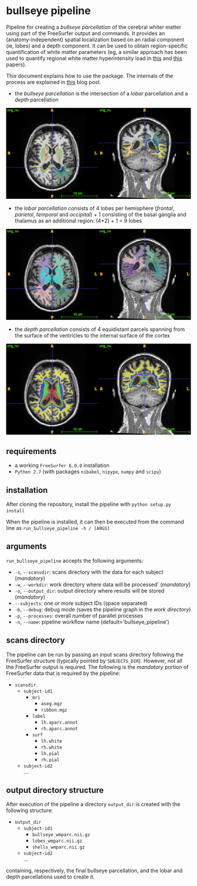 # bullseye pipeline
Pipeline for creating a _bullseye parcellation_ of the cerebral whiter matter using part of the FreeSurfer output and commands.
It provides an (anatomy-independent) spatial localization based on an radial component (ie, lobes) and a depth component.
It can be used to obtain region-specific quantification of white matter parameters (eg, a similar approach has been used to quantify regional white matter hyperintensity load in [this](https://doi.org/10.1016/j.neurad.2017.10.001) and [this](https://doi.org/10.1016/j.jalz.2014.07.155) papers). 

This document explains how to use the package.
The internals of the process are explained in [this](https://gsanroma.github.io/posts/2019/06/bullseye-parcellation/) blog post.

- the _bullseye parcellation_ is the intersection of a _lobar_ parcellation and a _depth_ parcellation

![](images/bull.png)

- the _lobar parcellation_ consists of 4 lobes per hemisphere (_frontal_, _parietal_, _temporal_ and _occipital_) + 1 consisting of the basal ganglia and thalamus as an additional region: (4*2) + 1 = 9 lobes

![](images/lobes.png)

- the _depth parcellation_ consists of 4 equidistant parcels spanning from the surface of the ventricles to the internal surface of the cortex

![](images/shells.png)

## requirements
- a working `FreeSurfer 6.0.0` installation
- `Python 2.7` (with packages `nibabel`, `nipype`, `numpy` and `scipy`)

## installation

After cloning the repository, install the pipeline with `python setup.py install`

When the pipeline is installed, it can then be executed from the command line as `run_bullseye_pipeline -h / [ARGS]`

## arguments

`run_bullseye_pipeline` accepts the following arguments:

- `-s`, `--scansdir`: scans directory with the data for each subject (_mandatory_)
- `-w`, `--workdir`: work directory where data will be processed' (_mandatory_)
- `-o`, `--output_dir`: output directory where results will be stored (_mandatory_)
- `--subjects`: one or more subject IDs (space separated)
- `-b`, `--debug`: debug mode (saves the pipeline graph in the _work directory_)
- `-p`, `--processes`: overall number of parallel processes
- `-n`, `--name`: pipeline workflow name (default='bullseye_pipeline')

## scans directory

The pipeline can be run by passing an input scans directory following the FreeSurfer structure (typically pointed by `SUBJECTS_DIR`).
However, not all the FreeSurfer output is required.
The following is the _mandatory_ portion of FreeSurfer data that is required by the pipeline:

- `scansdir`  
  - `subject-id1`  
    - `mri`  
      - `aseg.mgz`  
      - `ribbon.mgz`  
    - `label`  
      - `lh.aparc.annot`  
      - `rh.aparc.annot` 
    - `surf`  
      - `lh.white`  
      - `rh.white`  
      - `lh.pial`  
      - `rh.pial`  
  - `subject-id2`  
  ...
  
## output directory structure

After execution of the pipeline a directory `output_dir` is created with the following structure:

- `output_dir`  
  - `subject-id1`  
    - `bullseye_wmparc.nii.gz`  
    - `lobes_wmparc.nii.gz`  
    - `shells_wmparc.nii.gz`
  - `subject-id2`  
  ...
  
containing, respectively, the final bullseye parcellation, and the lobar and depth parcellations used to create it.   


